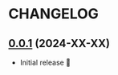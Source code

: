 # CHANGELOG

## [0.0.1](https://github.com/honghaoz/ChouTiUI/releases/tag/0.0.1) (2024-XX-XX)

- Initial release 🎉
